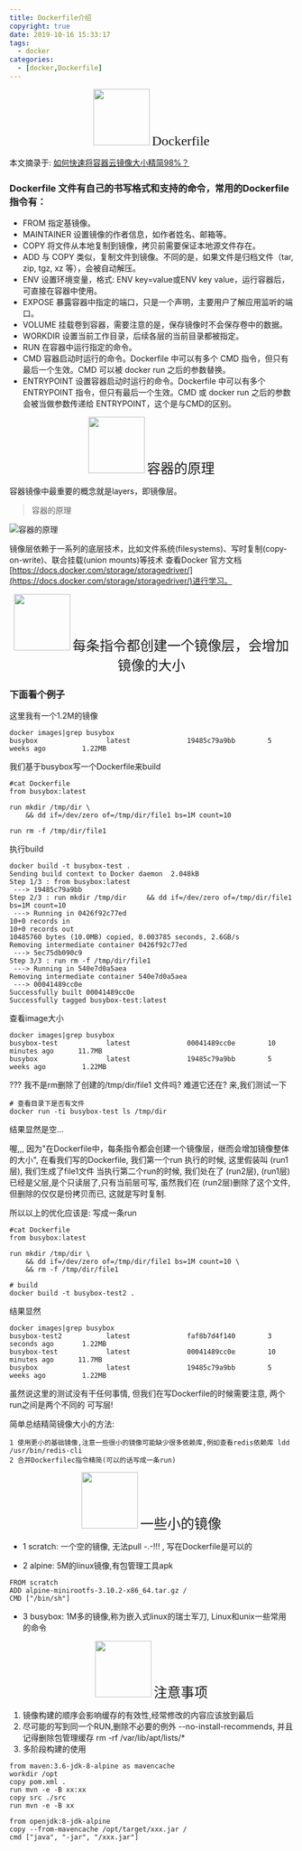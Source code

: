 ```yaml
---
title: Dockerfile介绍
copyright: true
date: 2019-10-16 15:33:17
tags:
  - docker
categories:
  - [docker,Dockerfile]
---
```



<center>
<img src="//zhangzw001.github.io/images/dockerniu.jpeg" width = "100" height = "100" style="border: 0"/>
<font  face="黑体" size=5> Dockerfile </font>
</center>

<!-- more -->

本文摘录于: [如何快速将容器云镜像大小精简98%？](https://mp.weixin.qq.com/s/LOXNMYtZbnYeDR2lBI56fw)


### Dockerfile 文件有自己的书写格式和支持的命令，常用的Dockerfile 指令有：

- FROM  指定基镜像。
- MAINTAINER  设置镜像的作者信息，如作者姓名、邮箱等。
- COPY  将文件从本地复制到镜像，拷贝前需要保证本地源文件存在。
- ADD  与 COPY 类似，复制文件到镜像。不同的是，如果文件是归档文件（tar, zip, tgz, xz 等），会被自动解压。
- ENV  设置环境变量，格式: ENV key=value或ENV key value，运行容器后，可直接在容器中使用。
- EXPOSE  暴露容器中指定的端口，只是一个声明，主要用户了解应用监听的端口。
- VOLUME  挂载卷到容器，需要注意的是，保存镜像时不会保存卷中的数据。
- WORKDIR  设置当前工作目录，后续各层的当前目录都被指定。
- RUN  在容器中运行指定的命令。
- CMD  容器启动时运行的命令。Dockerfile 中可以有多个 CMD 指令，但只有最后一个生效。CMD 可以被 docker run 之后的参数替换。
- ENTRYPOINT  设置容器启动时运行的命令。Dockerfile 中可以有多个 ENTRYPOINT 指令，但只有最后一个生效。CMD 或 docker run 之后的参数会被当做参数传递给 ENTRYPOINT，这个是与CMD的区别。

<center>
<img src="//zhangzw001.github.io/images/dockerniu.jpeg" width = "100" height = "100" style="border: 0"/>
<font  face="黑体" size=5> 容器的原理 </font>
</center>


容器镜像中最重要的概念就是layers，即镜像层。

> 容器的原理

![容器的原理](/images/16/容器的原理-1.png)

镜像层依赖于一系列的底层技术，比如文件系统(filesystems)、写时复制(copy-on-write)、联合挂载(union mounts)等技术
查看Docker 官方文档[https://docs.docker.com/storage/storagedriver/](https://docs.docker.com/storage/storagedriver/)进行学习。

<center>
<img src="//zhangzw001.github.io/images/dockerniu.jpeg" width = "100" height = "100" style="border: 0"/>
<font  face="黑体" size=5> 每条指令都创建一个镜像层，会增加镜像的大小 </font>
</center>

### 下面看个例子

这里我有一个1.2M的镜像
```
docker images|grep busybox
busybox                 latest              19485c79a9bb        5 weeks ago         1.22MB
```

我们基于busybox写一个Dockerfile来build
```
#cat Dockerfile
from busybox:latest

run mkdir /tmp/dir \
    && dd if=/dev/zero of=/tmp/dir/file1 bs=1M count=10

run rm -f /tmp/dir/file1

```

执行build
```
docker build -t busybox-test .
Sending build context to Docker daemon  2.048kB
Step 1/3 : from busybox:latest
 ---> 19485c79a9bb
Step 2/3 : run mkdir /tmp/dir     && dd if=/dev/zero of=/tmp/dir/file1 bs=1M count=10
 ---> Running in 0426f92c77ed
10+0 records in
10+0 records out
10485760 bytes (10.0MB) copied, 0.003785 seconds, 2.6GB/s
Removing intermediate container 0426f92c77ed
 ---> 5ec75db090c9
Step 3/3 : run rm -f /tmp/dir/file1
 ---> Running in 540e7d0a5aea
Removing intermediate container 540e7d0a5aea
 ---> 00041489cc0e
Successfully built 00041489cc0e
Successfully tagged busybox-test:latest
```

查看image大小
```
docker images|grep busybox
busybox-test            latest              00041489cc0e        10 minutes ago      11.7MB
busybox                 latest              19485c79a9bb        5 weeks ago         1.22MB
```

??? 我不是rm删除了创建的/tmp/dir/file1 文件吗? 难道它还在? 来,我们测试一下
```
# 查看目录下是否有文件
docker run -ti busybox-test ls /tmp/dir
```

结果显然是空...

喔,,, 因为"在Dockerfile中，每条指令都会创建一个镜像层，继而会增加镜像整体的大小", 在看我们写的Dockerfile,
我们第一个run 执行的时候, 这里假装叫 (run1层), 我们生成了file1文件
当执行第二个run的时候, 我们处在了 (run2层), (run1层)已经是父层,是个只读层了,只有当前层可写, 虽然我们在 (run2层)删除了这个文件,但删除的仅仅是份拷贝而已, 这就是写时复制.

所以以上的优化应该是: 写成一条run
```
#cat Dockerfile
from busybox:latest

run mkdir /tmp/dir \
    && dd if=/dev/zero of=/tmp/dir/file1 bs=1M count=10 \
    && rm -f /tmp/dir/file1

# build
docker build -t busybox-test2 .
```

结果显然
```
docker images|grep busybox
busybox-test2           latest              faf8b7d4f140        3 seconds ago       1.22MB
busybox-test            latest              00041489cc0e        10 minutes ago      11.7MB
busybox                 latest              19485c79a9bb        5 weeks ago         1.22MB
```

虽然说这里的测试没有干任何事情, 但我们在写Dockerfile的时候需要注意, 两个run之间是两个不同的 可写层!

简单总结精简镜像大小的方法:
```
1 使用更小的基础镜像,注意一些很小的镜像可能缺少很多依赖库,例如查看redis依赖库 ldd /usr/bin/redis-cli
2 合并Dockerfilec指令精简(可以的话写成一条run)
```

<center>
<img src="//zhangzw001.github.io/images/dockerniu.jpeg" width = "100" height = "100" style="border: 0"/>
<font face="黑体" size=5> 一些小的镜像 </font>
</center>

- 1 scratch: 一个空的镜像, 无法pull -.-!!! , 写在Dockerfile是可以的

- 2 alpine: 5M的linux镜像,有包管理工具apk
```
FROM scratch
ADD alpine-minirootfs-3.10.2-x86_64.tar.gz /
CMD ["/bin/sh"]
```

- 3 busybox: 1M多的镜像,称为嵌入式linux的瑞士军刀, Linux和unix一些常用的命令



<center>
<img src="//zhangzw001.github.io/images/dockerniu.jpeg" width = "100" height = "100" style="border: 0"/>
<font face="黑体" size=5> 注意事项 </font>
</center>

1. 镜像构建的顺序会影响缓存的有效性,经常修改的内容应该放到最后
2. 尽可能的写到同一个RUN,删除不必要的例外 --no-install-recommends, 并且记得删除包管理缓存 rm -rf /var/lib/apt/lists/*
3. 多阶段构建的使用
```
from maven:3.6-jdk-8-alpine as mavencache
workdir /opt
copy pom.xml .
run mvn -e -B xx:xx
copy src ./src
run mvn -e -B xx

from openjdk:8-jdk-alpine
copy --from-mavencache /opt/target/xxx.jar /
cmd ["java", "-jar", "/xxx.jar"]
```
